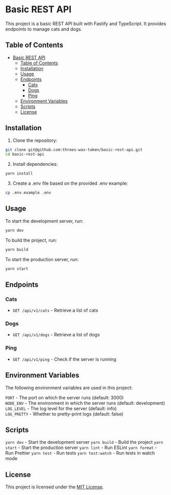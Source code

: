 # Basic REST API

This project is a basic REST API built with Fastify and TypeScript. It provides endpoints to manage cats and dogs.

## Table of Contents

- [Basic REST API](#basic-rest-api)
  - [Table of Contents](#table-of-contents)
  - [Installation](#installation)
  - [Usage](#usage)
  - [Endpoints](#endpoints)
    - [Cats](#cats)
    - [Dogs](#dogs)
    - [Ping](#ping)
  - [Environment Variables](#environment-variables)
  - [Scripts](#scripts)
  - [License](#license)

## Installation

1. Clone the repository:
  ```sh
  git clone git@github.com:threes-was-taken/basic-rest-api.git
  cd basic-rest-api
  ```
2. Install dependencies:
  ```sh
  yarn install
  ```

3. Create a .env file based on the provided .env example:
  ```sh
  cp .env.example .env
  ```

## Usage
To start the development server, run:
  ```sh
  yarn dev
  ```

To build the project, run:
  ```sh
  yarn build
  ```

To start the production server, run:
  ```sh
  yarn start
  ```

## Endpoints
### Cats
- `GET /api/v1/cats` - Retrieve a list of cats

### Dogs
- `GET /api/v1/dogs` - Retrieve a list of dogs

### Ping
- `GET /api/v1/ping` - Check if the server is running

## Environment Variables
The following environment variables are used in this project:

`PORT` - The port on which the server runs (default: 3000)  
`NODE_ENV` - The environment in which the server runs (default: development)  
`LOG_LEVEL` - The log level for the server (default: info)  
`LOG_PRETTY` - Whether to pretty-print logs (default: false)

## Scripts
`yarn dev` - Start the development server
`yarn build` - Build the project
`yarn start` - Start the production server
`yarn lint` - Run ESLint
`yarn format` - Run Prettier
`yarn test` - Run tests
`yarn test:watch` - Run tests in watch mode

## License
This project is licensed under the [MIT License](LICENSE.md).